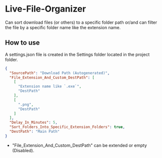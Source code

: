 # Live-File-Organizer

Can sort download files (or others) to a specific folder path or/and can filter the file by a specific folder name like the extension name.

## How to use
A settings.json file is created in the Settings folder located in the project folder.
```json
{
  "SourcePath": "Download Path (Autogenerated)",
  "File_Extension_And_Custom_DestPath": [
    [
      "Extension name like `.exe`",
      "DestPath"
    ],
    [
      ".png",
      "DestPath"
    ]
  ],
  "Delay_In_Minutes": 5,
  "Sort_Folders_Into_Specific_Extension_Folders": true,
  "DestPath": "Main Path"
}
```
- "File_Extension_And_Custom_DestPath" can be extended or empty (Disabled).
